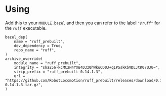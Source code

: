<!-- SPDX-License-Identifier: MIT -->

# Using

Add this to your `MODULE.bazel` and then you can refer to the label `"@ruff"`
for the `ruff` executable.


```bzl
bazel_dep(
    name = "ruff_prebuilt",
    dev_dependency = True,
    repo_name = "ruff",
)
archive_override(
    module_name = "ruff_prebuilt",
    integrity = "sha256-kcMC2H4YXB4D3z0hWkuCD0J+q1PSskKbVDLJtK07UJ0=",
    strip_prefix = "ruff_prebuilt-0.14.1.3",
    url = "https://github.com/RobotLocomotion/ruff_prebuilt/releases/download/0.14.1.3/ruff_prebuilt-0.14.1.3.tar.gz",
)
```
